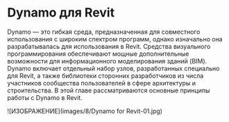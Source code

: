 

# Dynamo для Revit

Dynamo — это гибкая среда, предназначенная для совместного использования с широким спектром программ, однако изначально она разрабатывалась для использования в Revit. Средства визуального программирования обеспечивают мощные дополнительные возможности для информационного моделирования зданий (BIM). Dynamo включает отдельный набор узлов, разработанных специально для Revit, а также библиотеки сторонних разработчиков из числа участников сообщества пользователей в сфере архитектуры и строительства. В этой главе рассматриваются основные принципы работы с Dynamo в Revit.

![ИЗОБРАЖЕНИЕ](images/8/Dynamo for Revit-01.jpg)

